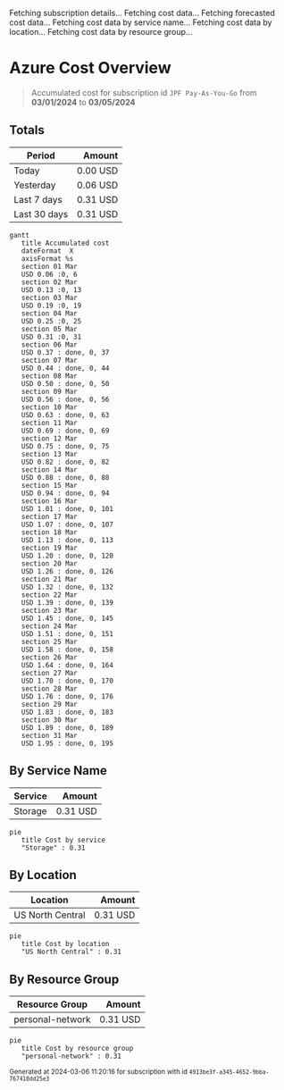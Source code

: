 Fetching subscription details...
Fetching cost data...
Fetching forecasted cost data...
Fetching cost data by service name...
Fetching cost data by location...
Fetching cost data by resource group...
# Azure Cost Overview

> Accumulated cost for subscription id `JPF Pay-As-You-Go` from **03/01/2024** to **03/05/2024**

## Totals

|Period|Amount|
|---|---:|
|Today|0.00 USD|
|Yesterday|0.06 USD|
|Last 7 days|0.31 USD|
|Last 30 days|0.31 USD|

```mermaid
gantt
   title Accumulated cost
   dateFormat  X
   axisFormat %s
   section 01 Mar
   USD 0.06 :0, 6
   section 02 Mar
   USD 0.13 :0, 13
   section 03 Mar
   USD 0.19 :0, 19
   section 04 Mar
   USD 0.25 :0, 25
   section 05 Mar
   USD 0.31 :0, 31
   section 06 Mar
   USD 0.37 : done, 0, 37
   section 07 Mar
   USD 0.44 : done, 0, 44
   section 08 Mar
   USD 0.50 : done, 0, 50
   section 09 Mar
   USD 0.56 : done, 0, 56
   section 10 Mar
   USD 0.63 : done, 0, 63
   section 11 Mar
   USD 0.69 : done, 0, 69
   section 12 Mar
   USD 0.75 : done, 0, 75
   section 13 Mar
   USD 0.82 : done, 0, 82
   section 14 Mar
   USD 0.88 : done, 0, 88
   section 15 Mar
   USD 0.94 : done, 0, 94
   section 16 Mar
   USD 1.01 : done, 0, 101
   section 17 Mar
   USD 1.07 : done, 0, 107
   section 18 Mar
   USD 1.13 : done, 0, 113
   section 19 Mar
   USD 1.20 : done, 0, 120
   section 20 Mar
   USD 1.26 : done, 0, 126
   section 21 Mar
   USD 1.32 : done, 0, 132
   section 22 Mar
   USD 1.39 : done, 0, 139
   section 23 Mar
   USD 1.45 : done, 0, 145
   section 24 Mar
   USD 1.51 : done, 0, 151
   section 25 Mar
   USD 1.58 : done, 0, 158
   section 26 Mar
   USD 1.64 : done, 0, 164
   section 27 Mar
   USD 1.70 : done, 0, 170
   section 28 Mar
   USD 1.76 : done, 0, 176
   section 29 Mar
   USD 1.83 : done, 0, 183
   section 30 Mar
   USD 1.89 : done, 0, 189
   section 31 Mar
   USD 1.95 : done, 0, 195
```

## By Service Name

|Service|Amount|
|---|---:|
|Storage|0.31 USD|

```mermaid
pie
   title Cost by service
   "Storage" : 0.31
```

## By Location

|Location|Amount|
|---|---:|
|US North Central|0.31 USD|

```mermaid
pie
   title Cost by location
   "US North Central" : 0.31
```

## By Resource Group

|Resource Group|Amount|
|---|---:|
|personal-network|0.31 USD|

```mermaid
pie
   title Cost by resource group
   "personal-network" : 0.31
```

<sup>Generated at 2024-03-06 11:20:16 for subscription with id `4913be3f-a345-4652-9bba-767418dd25e3`</sup>
